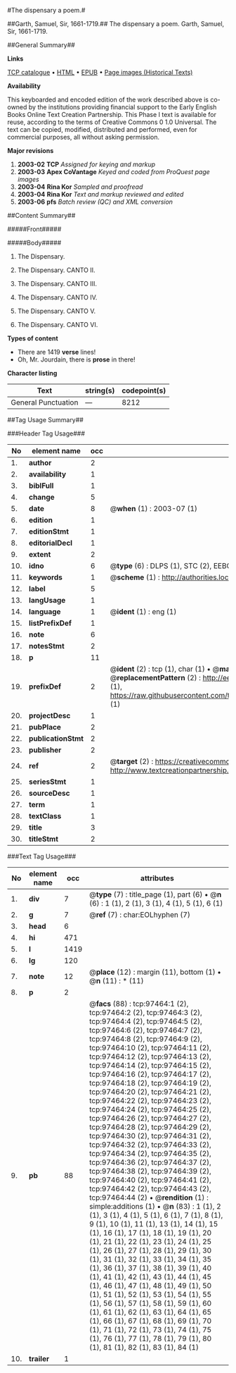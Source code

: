 #The dispensary a poem.#

##Garth, Samuel, Sir, 1661-1719.##
The dispensary a poem.
Garth, Samuel, Sir, 1661-1719.

##General Summary##

**Links**

[TCP catalogue](http://www.ota.ox.ac.uk/tcp/)  • 
[HTML](http://tei.it.ox.ac.uk/tcp/Texts-HTML/free/A42/A42418.html)  • 
[EPUB](http://tei.it.ox.ac.uk/tcp/Texts-EPUB/free/A42/A42418.epub) • 
[Page images (Historical Texts)](https://data.historicaltexts.jisc.ac.uk/view?pubId=eebo-13104478e&pageId=eebo-13104478e-97464-1)

**Availability**

This keyboarded and encoded edition of the
	       work described above is co-owned by the institutions
	       providing financial support to the Early English Books
	       Online Text Creation Partnership. This Phase I text is
	       available for reuse, according to the terms of Creative
	       Commons 0 1.0 Universal. The text can be copied,
	       modified, distributed and performed, even for
	       commercial purposes, all without asking permission.

**Major revisions**

1. __2003-02__ __TCP__ *Assigned for keying and markup*
1. __2003-03__ __Apex CoVantage__ *Keyed and coded from ProQuest page images*
1. __2003-04__ __Rina Kor__ *Sampled and proofread*
1. __2003-04__ __Rina Kor__ *Text and markup reviewed and edited*
1. __2003-06__ __pfs__ *Batch review (QC) and XML conversion*

##Content Summary##

#####Front#####

#####Body#####

1. The Dispensary.

1. The Dispensary.
CANTO II.

1. The Dispensary.
CANTO III.

1. The Dispensary.
CANTO IV.

1. The Dispensary.
CANTO V.

1. The Dispensary.
CANTO VI.

**Types of content**

  * There are 1419 **verse** lines!
  * Oh, Mr. Jourdain, there is **prose** in there!

**Character listing**


|Text|string(s)|codepoint(s)|
|---|---|---|
|General Punctuation|—|8212|

##Tag Usage Summary##

###Header Tag Usage###

|No|element name|occ|attributes|
|---|---|---|---|
|1.|__author__|2||
|2.|__availability__|1||
|3.|__biblFull__|1||
|4.|__change__|5||
|5.|__date__|8| @__when__ (1) : 2003-07 (1)|
|6.|__edition__|1||
|7.|__editionStmt__|1||
|8.|__editorialDecl__|1||
|9.|__extent__|2||
|10.|__idno__|6| @__type__ (6) : DLPS (1), STC (2), EEBO-CITATION (1), OCLC (1), VID (1)|
|11.|__keywords__|1| @__scheme__ (1) : http://authorities.loc.gov/ (1)|
|12.|__label__|5||
|13.|__langUsage__|1||
|14.|__language__|1| @__ident__ (1) : eng (1)|
|15.|__listPrefixDef__|1||
|16.|__note__|6||
|17.|__notesStmt__|2||
|18.|__p__|11||
|19.|__prefixDef__|2| @__ident__ (2) : tcp (1), char (1)  •  @__matchPattern__ (2) : ([0-9\-]+):([0-9IVX]+) (1), (.+) (1)  •  @__replacementPattern__ (2) : http://eebo.chadwyck.com/downloadtiff?vid=$1&page=$2 (1), https://raw.githubusercontent.com/textcreationpartnership/Texts/master/tcpchars.xml#$1 (1)|
|20.|__projectDesc__|1||
|21.|__pubPlace__|2||
|22.|__publicationStmt__|2||
|23.|__publisher__|2||
|24.|__ref__|2| @__target__ (2) : https://creativecommons.org/publicdomain/zero/1.0/ (1), http://www.textcreationpartnership.org/docs/. (1)|
|25.|__seriesStmt__|1||
|26.|__sourceDesc__|1||
|27.|__term__|1||
|28.|__textClass__|1||
|29.|__title__|3||
|30.|__titleStmt__|2||


###Text Tag Usage###

|No|element name|occ|attributes|
|---|---|---|---|
|1.|__div__|7| @__type__ (7) : title_page (1), part (6)  •  @__n__ (6) : 1 (1), 2 (1), 3 (1), 4 (1), 5 (1), 6 (1)|
|2.|__g__|7| @__ref__ (7) : char:EOLhyphen (7)|
|3.|__head__|6||
|4.|__hi__|471||
|5.|__l__|1419||
|6.|__lg__|120||
|7.|__note__|12| @__place__ (12) : margin (11), bottom (1)  •  @__n__ (11) : * (11)|
|8.|__p__|2||
|9.|__pb__|88| @__facs__ (88) : tcp:97464:1 (2), tcp:97464:2 (2), tcp:97464:3 (2), tcp:97464:4 (2), tcp:97464:5 (2), tcp:97464:6 (2), tcp:97464:7 (2), tcp:97464:8 (2), tcp:97464:9 (2), tcp:97464:10 (2), tcp:97464:11 (2), tcp:97464:12 (2), tcp:97464:13 (2), tcp:97464:14 (2), tcp:97464:15 (2), tcp:97464:16 (2), tcp:97464:17 (2), tcp:97464:18 (2), tcp:97464:19 (2), tcp:97464:20 (2), tcp:97464:21 (2), tcp:97464:22 (2), tcp:97464:23 (2), tcp:97464:24 (2), tcp:97464:25 (2), tcp:97464:26 (2), tcp:97464:27 (2), tcp:97464:28 (2), tcp:97464:29 (2), tcp:97464:30 (2), tcp:97464:31 (2), tcp:97464:32 (2), tcp:97464:33 (2), tcp:97464:34 (2), tcp:97464:35 (2), tcp:97464:36 (2), tcp:97464:37 (2), tcp:97464:38 (2), tcp:97464:39 (2), tcp:97464:40 (2), tcp:97464:41 (2), tcp:97464:42 (2), tcp:97464:43 (2), tcp:97464:44 (2)  •  @__rendition__ (1) : simple:additions (1)  •  @__n__ (83) : 1 (1), 2 (1), 3 (1), 4 (1), 5 (1), 6 (1), 7 (1), 8 (1), 9 (1), 10 (1), 11 (1), 13 (1), 14 (1), 15 (1), 16 (1), 17 (1), 18 (1), 19 (1), 20 (1), 21 (1), 22 (1), 23 (1), 24 (1), 25 (1), 26 (1), 27 (1), 28 (1), 29 (1), 30 (1), 31 (1), 32 (1), 33 (1), 34 (1), 35 (1), 36 (1), 37 (1), 38 (1), 39 (1), 40 (1), 41 (1), 42 (1), 43 (1), 44 (1), 45 (1), 46 (1), 47 (1), 48 (1), 49 (1), 50 (1), 51 (1), 52 (1), 53 (1), 54 (1), 55 (1), 56 (1), 57 (1), 58 (1), 59 (1), 60 (1), 61 (1), 62 (1), 63 (1), 64 (1), 65 (1), 66 (1), 67 (1), 68 (1), 69 (1), 70 (1), 71 (1), 72 (1), 73 (1), 74 (1), 75 (1), 76 (1), 77 (1), 78 (1), 79 (1), 80 (1), 81 (1), 82 (1), 83 (1), 84 (1)|
|10.|__trailer__|1||
